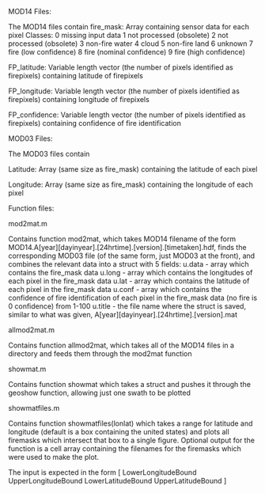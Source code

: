 MOD14 Files:

The MOD14 files contain
fire_mask:
Array containing sensor data for each pixel
Classes: 0 missing input data 1 not processed (obsolete) 2 not processed (obsolete) 3 non-fire water 4 cloud 5 non-fire land 6 unknown 7 fire (low confidence) 8 fire (nominal confidence) 9 fire (high confidence)

FP_latitude:
Variable length vector (the number of pixels identified as firepixels) containing latitude of firepixels

FP_longitude:
Variable length vector (the number of pixels identified as firepixels) containing longitude of firepixels

FP_confidence:
Variable length vector (the number of pixels identified as firepixels) containing confidence of fire identification

MOD03 Files:

The MOD03 files contain

Latitude:
Array (same size as fire_mask) containing the latitude of each pixel

Longitude:
Array (same size as fire_mask) containing the longitude of each pixel

Function files:

mod2mat.m

Contains function mod2mat, which takes MOD14 filename of the form MOD14.A[year][dayinyear].[24hrtime].[version].[timetaken].hdf, finds the corresponding MOD03 file (of the same form, just MOD03 at the front), and combines the relevant data into a struct with 5 fields:
u.data  - array which contains the fire_mask data
u.long  - array which contains the longitudes of each pixel in the fire_mask data
u.lat   - array which contains the latitude of each pixel in the fire_mask data
u.conf  - array which contains the confidence of fire identification of each pixel in the fire_mask data (no fire is 0 confidence) from 1-100
u.title - the file name where the struct is saved, similar to what was given, A[year][dayinyear].[24hrtime].[version].mat 

allmod2mat.m

Contains function allmod2mat, which takes all of the MOD14 files in a directory and feeds them through the mod2mat function

showmat.m

Contains function showmat which takes a struct and pushes it through the geoshow function, allowing just one swath to be plotted

showmatfiles.m

Contains function showmatfiles(lonlat) which takes a range for latitude and longitude (default is a box containing the united states) and plots all firemasks which intersect that box to a single figure. Optional output for the function is a cell array containing the filenames for the firemasks which were used to make the plot.

The input is expected in the form [ LowerLongitudeBound UpperLongitudeBound LowerLatitudeBound UpperLatitudeBound ]

